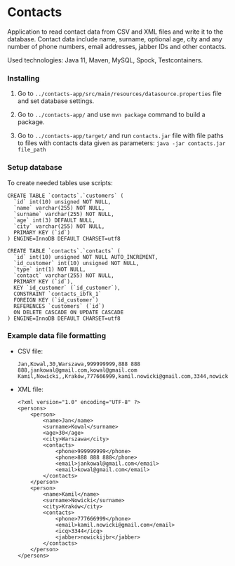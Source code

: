 ﻿# Contacts

Application to read contact data from CSV and XML files and write it to the database. Contact data include name, surname, optional age, city and any number of phone numbers, email addresses, jabber IDs and other contacts. 

Used technologies: Java 11, Maven, MySQL, Spock, Testcontainers.

### Installing

1. Go to `../contacts-app/src/main/resources/datasource.properties` file and set database settings. 

2. Go to `../contacts-app/`  and use `mvn package` command to build a package.

3. Go to `../contacts-app/target/` and run  `contacts.jar` file with file paths to files with contacts data given as parameters:  `java -jar contacts.jar file_path` 

### Setup database

To create needed tables use scripts:

```
CREATE TABLE `contacts`.`customers` (
  `id` int(10) unsigned NOT NULL,
  `name` varchar(255) NOT NULL,
  `surname` varchar(255) NOT NULL,
  `age` int(3) DEFAULT NULL,
  `city` varchar(255) NOT NULL,
  PRIMARY KEY (`id`)
) ENGINE=InnoDB DEFAULT CHARSET=utf8

CREATE TABLE `contacts`.`contacts` (
  `id` int(10) unsigned NOT NULL AUTO_INCREMENT,
  `id_customer` int(10) unsigned NOT NULL,
  `type` int(1) NOT NULL,
  `contact` varchar(255) NOT NULL,
  PRIMARY KEY (`id`),
  KEY `id_customer` (`id_customer`),
  CONSTRAINT `contacts_ibfk_1` 
  FOREIGN KEY (`id_customer`) 
  REFERENCES `customers` (`id`) 
  ON DELETE CASCADE ON UPDATE CASCADE
) ENGINE=InnoDB DEFAULT CHARSET=utf8
```

### Example data file formatting

- CSV file:

  ```
  Jan,Kowal,30,Warszawa,999999999,888 888 888,jankowal@gmail.com,kowal@gmail.com
  Kamil,Nowicki,,Kraków,777666999,kamil.nowicki@gmail.com,3344,nowickijbr
  ```

- XML file:

  ```
  <?xml version="1.0" encoding="UTF-8" ?>
  <persons>
      <person>
          <name>Jan</name>
          <surname>Kowal</surname>
          <age>30</age>
          <city>Warszawa</city>
          <contacts>
              <phone>999999999</phone>
              <phone>888 888 888</phone>
              <email>jankowal@gmail.com</email>
              <email>kowal@gmail.com</email>
          </contacts>
      </person>
      <person>
          <name>Kamil</name>
          <surname>Nowicki</surname>
          <city>Kraków</city>
          <contacts>
              <phone>777666999</phone>
              <email>kamil.nowicki@gmail.com</email>
              <icq>3344</icq>
              <jabber>nowickijbr</jabber>
          </contacts>
      </person>
  </persons>
  ```


